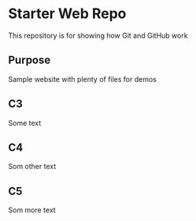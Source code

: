 # Starter Web Repo

This repository is for showing how Git and GitHub work

## Purpose

Sample website with plenty of files for demos

## C3
Some text

## C4 
Som other text

## C5
Som more text
